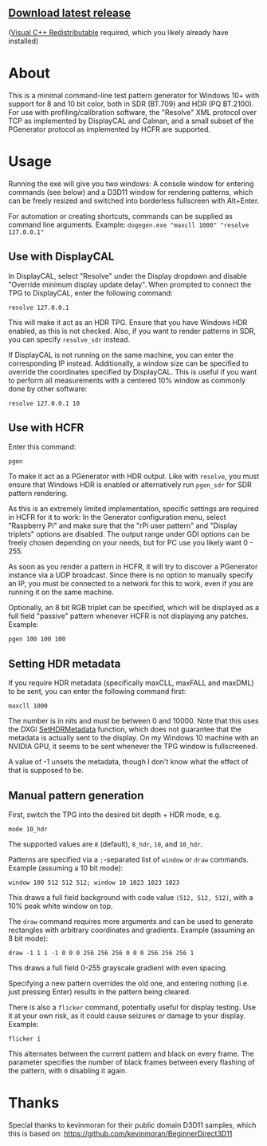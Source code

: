 ## [Download latest release](https://github.com/ledoge/dogegen/releases/latest/download/release.zip)
([Visual C++ Redistributable](https://aka.ms/vs/17/release/vc_redist.x64.exe) required, which you likely already have installed)

# About

This is a minimal command-line test pattern generator for Windows 10+ with support for 8 and 10 bit color, both in SDR (BT.709) and HDR (PQ BT.2100). For use with profiling/calibration software, the "Resolve" XML protocol over TCP as implemented by DisplayCAL and Calman, and a small subset of the PGenerator protocol as implemented by HCFR are supported.

# Usage

Running the exe will give you two windows: A console window for entering commands (see below) and a D3D11 window for rendering patterns, which can be freely resized and switched into borderless fullscreen with Alt+Enter.

For automation or creating shortcuts, commands can be supplied as command line arguments. Example: `dogegen.exe "maxcll 1000" "resolve 127.0.0.1"`

## Use with DisplayCAL

In DisplayCAL, select "Resolve" under the Display dropdown and disable "Override minimum display update delay". When prompted to connect the TPG to DisplayCAL, enter the following command:

```
resolve 127.0.0.1
```

This will make it act as an HDR TPG. Ensure that you have Windows HDR enabled, as this is not checked. Also, if you want to render patterns in SDR, you can specify `resolve_sdr` instead.

If DisplayCAL is not running on the same machine, you can enter the corresponding IP instead. Additionally, a window size can be specified to override the coordinates specified by DisplayCAL. This is useful if you want to perform all measurements with a centered 10% window as commonly done by other software:

```
resolve 127.0.0.1 10
```

## Use with HCFR

Enter this command:

```
pgen
```

To make it act as a PGenerator with HDR output. Like with `resolve`, you must ensure that Windows HDR is enabled or alternatively run `pgen_sdr` for SDR pattern rendering.

As this is an extremely limited implementation, specific settings are required in HCFR for it to work: In the Generator configuration menu, select "Raspberry Pi" and make sure that the "rPi user pattern" and "Display triplets" options are disabled. The output range under GDI options can be freely chosen depending on your needs, but for PC use you likely want 0 - 255.

As soon as you render a pattern in HCFR, it will try to discover a PGenerator instance via a UDP broadcast. Since there is no option to manually specify an IP, you must be connected to a network for this to work, even if you are running it on the same machine.

Optionally, an 8 bit RGB triplet can be specified, which will be displayed as a full field "passive" pattern whenever HCFR is not displaying any patches. Example:

```
pgen 100 100 100
```

## Setting HDR metadata

If you require HDR metadata (specifically maxCLL, maxFALL and maxDML) to be sent, you can enter the following command first:

```
maxcll 1000
```

The number is in nits and must be between 0 and 10000. Note that this uses the DXGI [SetHDRMetadata](https://learn.microsoft.com/en-us/windows/win32/api/dxgi1_5/nf-dxgi1_5-idxgiswapchain4-sethdrmetadata) function, which does not guarantee that the metadata is actually sent to the display. On my Windows 10 machine with an NVIDIA GPU, it seems to be sent whenever the TPG window is fullscreened.

A value of -1 unsets the metadata, though I don't know what the effect of that is supposed to be.

## Manual pattern generation

First, switch the TPG into the desired bit depth + HDR mode, e.g.

```
mode 10_hdr
```

The supported values are `8` (default), `8_hdr`, `10`, and `10_hdr`.

Patterns are specified via a `;`-separated list of `window` or `draw` commands. Example (assuming a 10 bit mode):

```
window 100 512 512 512; window 10 1023 1023 1023
```

This draws a full field background with code value `(512, 512, 512)`, with a 10% peak white window on top.

The `draw` command requires more arguments and can be used to generate rectangles with arbitrary coordinates and gradients. Example (assuming an 8 bit mode):

```
draw -1 1 1 -1 0 0 0 256 256 256 0 0 0 256 256 256 1
```

This draws a full field 0-255 grayscale gradient with even spacing.

Specifying a new pattern overrides the old one, and entering nothing (i.e. just pressing Enter) results in the pattern being cleared.

There is also a `flicker` command, potentially useful for display testing. Use it at your own risk, as it could cause seizures or damage to your display. Example:

```
flicker 1
```

This alternates between the current pattern and black on every frame. The parameter specifies the number of black frames between every flashing of the pattern, with `0` disabling it again.

# Thanks

Special thanks to kevinmoran for their public domain D3D11 samples, which this is based on: https://github.com/kevinmoran/BeginnerDirect3D11
